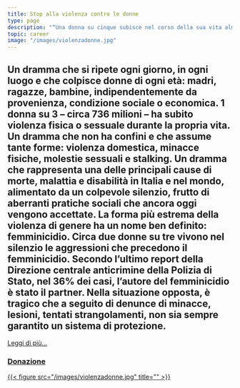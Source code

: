 ```yaml
---
title: Stop alla violenza contro le donne
type: page
description: "“Una donna su cinque subisce nel corso della sua vita almeno un’episodio di violenza”"
topic: career
image: "/images/violenzadonne.jpg"
---
```

## Un dramma che si ripete ogni giorno, in ogni luogo e che colpisce donne di ogni età: madri, ragazze, bambine, indipendentemente da provenienza, condizione sociale o economica. 1 donna su 3 – circa 736 milioni – ha subito violenza fisica o sessuale durante la propria vita. Un dramma che non ha confini e che assume tante forme: violenza domestica, minacce fisiche, molestie sessuali e stalking. Un dramma che rappresenta una delle principali cause di morte, malattia e disabilità in Italia e nel mondo, alimentato da un colpevole silenzio, frutto di aberranti pratiche sociali che ancora oggi vengono accettate. La forma più estrema della violenza di genere ha un nome ben definito: femminicidio. Circa due donne su tre vivono nel silenzio le aggressioni che precedono il femminicidio. Secondo l’ultimo report della Direzione centrale anticrimine della Polizia di Stato, nel 36% dei casi, l’autore del femminicidio è stato il partner. Nella situazione opposta, è tragico che a seguito di denunce di minacce, lesioni, tentati strangolamenti, non sia sempre garantito un sistema di protezione.

[Leggi di più...](https://www.demetradonne.it/cose-la-violenza/)

### [Donazione](https://www.islamic-relief.it/emergenza-palestina/)
[{{< figure src="/images/violenzadonne.jpg" title="" >}}](https://www.stopviolenzadonne.it/)